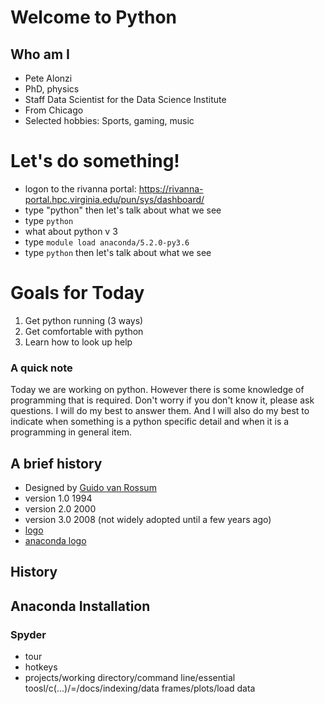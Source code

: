 # Welcome to Python

## Who am I
* Pete Alonzi
* PhD, physics
* Staff Data Scientist for the Data Science Institute
* From Chicago
* Selected hobbies: Sports, gaming, music

# Let's do something!
* logon to the rivanna portal: https://rivanna-portal.hpc.virginia.edu/pun/sys/dashboard/
* type "python" then let's talk about what we see
* type ``` python ```
* what about python v 3
* type ``` module load anaconda/5.2.0-py3.6 ```
* type ``` python ``` then let's talk about what we see

# Goals for Today
1. Get python running (3 ways)
2. Get comfortable with python
3. Learn how to look up help

### A quick note
Today we are working on python. However there is some knowledge of programming that is required. Don't worry if you don't know it, please ask questions. I will do my best to answer them. And I will also do my best to indicate when something is a python specific detail and when it is a programming in general item.

## A brief history
* Designed by [Guido van Rossum](https://www.google.com/search?q=google+image+search+guido+van+rossum&safe=off&rlz=1C5CHFA_enUS690US690&source=lnms&tbm=isch&sa=X&ved=0ahUKEwjE_eGK6KHdAhXrRd8KHUzBDHsQ_AUICigB&biw=1440&bih=697)
* version 1.0 1994
* version 2.0 2000
* version 3.0 2008 (not widely adopted until a few years ago)
* [logo](https://www.google.com/search?q=python+logo&safe=off&rlz=1C5CHFA_enUS690US690&source=lnms&tbm=isch&sa=X&ved=0ahUKEwi9xN-J8aHdAhVBMt8KHT-WDEEQ_AUICigB&biw=1440&bih=697)
* [anaconda logo](https://www.google.com/search?q=anaconda+logo&safe=off&rlz=1C5CHFA_enUS690US690&source=lnms&tbm=isch&sa=X&ved=0ahUKEwin88Gf8aHdAhUhiOAKHeGLBHYQ_AUICigB&biw=1440&bih=697)

## History

## Anaconda Installation

### Spyder
* tour
* hotkeys
* projects/working directory/command line/essential toosl/c(...)/=/docs/indexing/data frames/plots/load data
